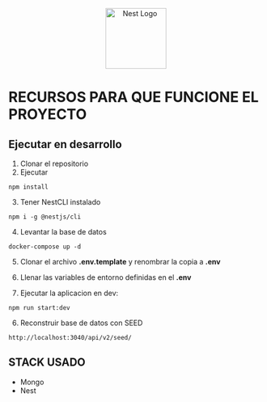 <p align="center">
  <a href="http://nestjs.com/" target="blank"><img src="https://nestjs.com/img/logo-small.svg" width="120" alt="Nest Logo" /></a>
</p>

# RECURSOS PARA QUE FUNCIONE EL PROYECTO 

## Ejecutar en desarrollo

1. Clonar el repositorio
2. Ejecutar

```
npm install
```
3. Tener NestCLI instalado
```
npm i -g @nestjs/cli
```


4. Levantar la base de datos
```
docker-compose up -d
```

5. Clonar el archivo __.env.template__ y renombrar la copia a __.env__

6. Llenar las variables de entorno definidas en el __.env__

7. Ejecutar la aplicacion en dev:

```
npm run start:dev
```

6. Reconstruir base de datos con SEED 
```
http://localhost:3040/api/v2/seed/
```
 

## STACK USADO 
* Mongo 
* Nest